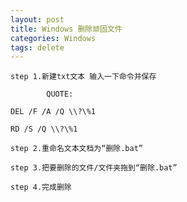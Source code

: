 ```yaml
---
layout: post
title: Windows 删除顽固文件
categories: Windows
tags: delete
---
```


    step 1.新建txt文本 输入一下命令并保存

            QUOTE:

    DEL /F /A /Q \\?\%1

    RD /S /Q \\?\%1

    step 2.重命名文本文档为“删除.bat”

    step 3.把要删除的文件/文件夹拖到“删除.bat”

    step 4.完成删除 